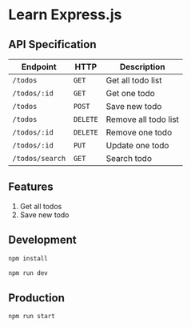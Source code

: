 # Learn Express.js

## API Specification

| Endpoint        | HTTP     | Description
|-----------------|----------|------------
| `/todos`        | `GET`    | Get all todo list
| `/todos/:id`    | `GET`    | Get one todo
| `/todos`        | `POST`   | Save new todo
| `/todos`        | `DELETE` | Remove all todo list
| `/todos/:id`    | `DELETE` | Remove one todo
| `/todos/:id`    | `PUT`    | Update one todo
| `/todos/search` | `GET`    | Search todo

## Features

1. Get all todos
2. Save new todo

## Development

```js
npm install
```

```js
npm run dev
```

## Production

```js
npm run start
```
